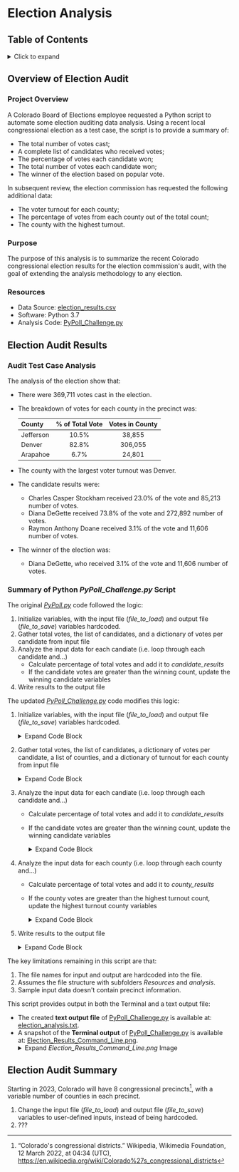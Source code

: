 # Election Analysis
## Table of Contents
<details>
<summary>Click to expand</summary>

- [Overview of Election Audit](#overview-of-election-audit)
  - [Project Overview](#project-overview)
  - [Purpose](#purpose)
  - [Resources](#resources)
- [Election Audit Results](#election-audit-results)
  - [Audit Test Case Analysis](#audit-test-case-analysis)
  - [Summary of Python *PyPoll_Challenge.py* Script](#summary-of-python-pypoll_challengepy-script)
- [Election Audit Summary](#election-audit-summary)

</details>

## Overview of Election Audit
### Project Overview
A Colorado Board of Elections employee requested a Python script to automate some election auditing data analysis.  Using a recent local congressional election as a test case, the script is to provide a summary of:
- The total number of votes cast;
- A complete list of candidates who received votes;
- The percentage of votes each candidate won;
- The total number of votes each candidate won;
- The winner of the election based on popular vote.

In subsequent review, the election commission has requested the following additional data:
- The voter turnout for each county;
- The percentage of votes from each county out of the total count;
- The county with the highest turnout.

### Purpose
The purpose of this analysis is to summarize the recent Colorado congressional election results for the election commission's audit, with the goal of extending the analysis methodology to any election.

### Resources
- Data Source: [election_results.csv](Resources/election_results.csv) 
- Software: Python 3.7
- Analysis Code: [PyPoll_Challenge.py](PyPoll_Challenge.py)

## Election Audit Results
### Audit Test Case Analysis
The analysis of the election show that:
- There were 369,711 votes cast in the election.
- The breakdown of votes for each county in the precinct was:

  | County | % of Total Vote | Votes in County |
  | :---         |     :---:      |     :---:      |
  | Jefferson | 10.5% | 38,855 |
  | Denver | 82.8% | 306,055 |
  | Arapahoe | 6.7% | 24,801 |
  
- The county with the largest voter turnout was Denver.
- The candidate results were:
  - Charles Casper Stockham received 23.0% of the vote and 85,213 number of votes.
  - Diana DeGette received 73.8% of the vote and 272,892 number of votes.
  - Raymon Anthony Doane received 3.1% of the vote and 11,606 number of votes.
- The winner of the election was:
  - Diana DeGette, who received 3.1% of the vote and 11,606 number of votes.

### Summary of Python *PyPoll_Challenge.py* Script
The original *[PyPoll.py](PyPoll.py)* code followed the logic:
  1. Initialize variables, with the input file (*file_to_load*) and output file (*file_to_save*) variables hardcoded. 
  2. Gather total votes, the list of candidates, and a dictionary of votes per candidate from input file
  3. Analyze the input data for each candiate (i.e. loop through each candidate and...) 
     - Calculate percentage of total votes and add it to *candidate_results*
     - If the candidate votes are greater than the winning count, update the winning candidate variables
  4. Write results to the output file  

The updated *[PyPoll_Challenge.py](PyPoll_Challenge.py)* code modifies this logic:
  1. Initialize variables, with the input file (*file_to_load*) and output file (*file_to_save*) variables hardcoded. 
      <details><summary>Expand Code Block</summary>
      
      ```
      # Initialize data variables
      total_votes = 0                 # Data 1 - total vote counter
      candidate_options = []          # Data 2 - list of candidates
      candidate_votes = {}            # Data 4 - dictionary of candidate votes
      candidate_results =""           # Empty string for printing Data 2, 3, & 4

      # Initialize Challenge data variables
      # C.S1
      counties = []                   # Empty list of counties
      county_votes = {}               # Empty dictionary of county votes
      county_results =""              # Empty string for printing county results
      # C.S2
      highest_turnout_county = ""     # Name of county with highest turnout
      highest_turnout_count = 0       # Number of votes for county with highest turnout
      highest_turnout_percentage = 0  # Percentage of total vote for county with highest turnout

      # Initialize Data 5 variables - Winning Candidate and Winning Count Tracker
      winning_candidate = ""          # Name of winning candidate
      winning_count = 0               # Number of votes for winning candidate
      winning_percentage = 0          # Percentage of total vote for winning candidate

      # Specify input & output file names
      # Assign a variable for the files and the path (indirect path with os module)
      file_to_load = os.path.join("Resources", "election_results.csv")
      file_to_save = os.path.join("analysis", "election_analysis.txt")
      ```
      </details>
  2. Gather total votes, the list of candidates, a dictionary of votes per candidate, a list of counties, and a dictionary of turnout for each county from input file
      <details><summary>Expand Code Block</summary>
      
      ```
        # Open the election results and read the file with open()
        with open(file_to_load) as election_data:
             # To do: perform analysis.
             # Read the file object with the reader function.
             file_reader = csv.reader(election_data)

             # Get headers
             headers = next(file_reader)

             # Print each row in the CSV file.
             for row in file_reader:
                #----------------------------------------------------------------
                # Data 1 - Add to the total vote count
                #----------------------------------------------------------------
                total_votes += 1

                #----------------------------------------------------------------
                # Data 2 - Add new candidate names
                #----------------------------------------------------------------
                # Find the candidate name from each row
                candidate_name = row[2]

                # Check if the candidate does not match any existing candidate
                if candidate_name not in candidate_options:
                     # D2 - Add the candidate name to the candidate list.
                     candidate_options.append(candidate_name)

                     # D3 - Begin tracking that candidate's vote count.
                     candidate_votes[candidate_name] = 0

                #----------------------------------------------------------------
                # Data 4 - Add to candidate vote count
                #----------------------------------------------------------------
                # Add a vote to that candidate's count.
                candidate_votes[candidate_name] += 1     

                #----------------------------------------------------------------
                # Data 6 - Find turnout for each county
                #----------------------------------------------------------------
        #-->    # C.S3 - Find the county name from each row
                county_name = row[1]

        #-->    # C.S4a - Check if the county does not match any existing county
                if county_name not in counties:
        #-->         # C.S4b - Add the county name to the counties list.
                     counties.append(county_name)

        #-->         # C.S4c - Begin tracking that counties's vote count.
                     county_votes[county_name] = 0

        #-->    # C.S5 - Add a vote to that county's count.
                county_votes[county_name] += 1     
        ```
      </details>
  3. Analyze the input data for each candiate (i.e. loop through each candidate and...) 
     - Calculate percentage of total votes and add it to *candidate_results*
     - If the candidate votes are greater than the winning count, update the winning candidate variables
        <details><summary>Expand Code Block</summary>

        ```
        #----------------------------------------------------------------
        # Data 3 - Find percentage of votes for each candidate
        #----------------------------------------------------------------
        # 1. Iterate through the candidate list.
        for candidate_name in candidate_votes:
            # 2. Retrieve vote count of a candidate.
            votes = candidate_votes[candidate_name]

            # 3. Calculate the percentage of votes.
            vote_percentage = float(votes) / float(total_votes) * 100

            # 4. Save the candidate name and percentage of votes.
            candidate_results = candidate_results + f"{candidate_name}: {vote_percentage:.1f}% ({votes:,})\n"

            #----------------------------------------------------------------
            # Data 5 - Determine winning vote count and candidate
            #----------------------------------------------------------------
            # Determine if the votes are greater than the winning count.
            if (votes > winning_count) and (vote_percentage > winning_percentage):

                # If true then set winning_count = votes and winning_percent = vote_percentage.
                winning_count = votes
                winning_percentage = vote_percentage

                # Set the winning_candidate equal to the candidate's name.
                winning_candidate = candidate_name

        # Save winning candidate summary
        winning_candidate_summary = (
            f"-------------------------\n"
            f"Winner: {winning_candidate}\n"
            f"Winning Vote Count: {winning_count:,}\n"
            f"Winning Percentage: {winning_percentage:.1f}%\n"
            f"-------------------------")
        ```
        </details>
  4. Analyze the input data for each county (i.e. loop through each county and...) 
     - Calculate percentage of total votes and add it to *county_results*
     - If the county votes are greater than the highest turnout count, update the highest turnout county variables
        <details><summary>Expand Code Block</summary>

        ```
        #----------------------------------------------------------------
        # Data 7 - Find percentage of votes for each county
        #----------------------------------------------------------------
        # C.S6a - Iterate through the county list
        for county_name in county_votes:
            # C.S6b - Retrieve vote count of a county
            votes = county_votes[county_name]

            # C.S6c - Calculate the percentage of votes
            vote_percentage = float(votes) / float(total_votes) * 100

            # C.S6d&e - Save the county name and percentage of votes
            county_results = county_results + f"{county_name}: {vote_percentage:.1f}% ({votes:,})\n"

            #----------------------------------------------------------------
            # Data 8 - Determine county with the highest voter turnout
            #----------------------------------------------------------------
            # C.S6f - Determine if the votes are greater than the highest turnout count
            if (votes > highest_turnout_count) and (vote_percentage > highest_turnout_percentage):

                # If true then set highest_turnout_count = votes and highest_turnout_percent = vote_percentage.
                highest_turnout_count = votes
                highest_turnout_percentage = vote_percentage

                # Set the highest_turnout_county equal to the county's name.
                highest_turnout_county = county_name

        # Save highest turnout summary
        highest_turnout_summary = (
            f"-------------------------\n"
            f"Largest County Turnout: {highest_turnout_county}\n"
            f"-------------------------")
        ```
        </details>
  5. Write results to the output file
      <details><summary>Expand Code Block</summary>
      
      ```
      #----------------------------------------------------------------
      # C.S7 - Print to Terminal
      #----------------------------------------------------------------
      # Print election results
      print(
           f"\nElection Results\n"
           "------------------------\n"
           f"Total Votes: {total_votes:,}\n"
           "------------------------\n"
           f"\nCounty Votes:\n"
           + county_results + "\n"
           + highest_turnout_summary + "\n"
           + candidate_results
           + winning_candidate_summary)

      #----------------------------------------------------------------
      # C.S8 - Print to output file
      #----------------------------------------------------------------
      # Using the with statement open the file as a text file.
      with open(file_to_save, "w") as txt_file:
           # Results
           txt_file.write(
           f"\nElection Results\n"
           "------------------------\n"
           f"Total Votes: {total_votes:,}\n"
           "------------------------\n"
           f"\nCounty Votes:\n"
           + county_results + "\n"
           + highest_turnout_summary + "\n"
           + candidate_results
           + winning_candidate_summary)
      ```
      </details>

The key limitations remaining in this script are that:
1. The file names for input and output are hardcoded into the file.
2. Assumes the file structure with subfolders *Resources* and *analysis*.
3. Sample input data doesn't contain precinct information. 

This script provides output in both the Terminal and a text output file:
- The created **text output file** of [PyPoll_Challenge.py](PyPoll_Challenge.py) is available at: [election_analysis.txt](analysis/election_analysis.txt).
- A snapshot of the **Terminal output** of [PyPoll_Challenge.py](PyPoll_Challenge.py) is available at: [Election_Results_Command_Line.png](analysis/Election_Results_Command_Line.png). <details><summary>Expand <i>Election_Results_Command_Line.png</i> Image</summary>
  <p>
  <img src="analysis/Election_Results_Command_Line.png">
  </p>
</details>

## Election Audit Summary
<!-- In a summary statement, provide a business proposal to the election commission on how this script can be used—with some modifications—for any election. Give at least two examples of how this script can be modified to be used for other elections. -->
Starting in 2023, Colorado will have 8 congressional precincts[^ref_precincts], with a variable number of counties in each precinct.

1. Change the input file (*file_to_load*) and output file (*file_to_save*) variables to user-defined inputs, instead of being hardcoded.
2. ???

[^ref_precincts]: “Colorado's congressional districts.” Wikipedia, Wikimedia Foundation, 12 March 2022, at 04:34 (UTC), https://en.wikipedia.org/wiki/Colorado%27s_congressional_districts
